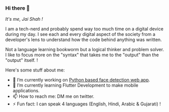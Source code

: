 ### Hi there 👋

*It's me, Jai Shah !*

<p>I am a tech-nerd and probably spend way too much time on a digital device during my day. I see each and every digital aspect of the society from a developer's lens to understand how the code behind anything was written.</p>
<p>Not a language learning bookworm but a logical thinker and problem solver. I like to focus more on the "syntax" that takes me to the "output" than the "output" itself. !</p>

<p>
Here's some stuff about me:

- 🔭 I’m currently working on [Python based face detection web app](https://github.com/jai-cs/Face-Mask-Detection).
- 🌱 I’m currently learning Flutter Development to make mobile applications.
- 📫 How to reach me: DM me on twitter.
- ⚡ Fun fact: I can speak 4 languages (English, Hindi, Arabic & Gujarati) !
</p>
